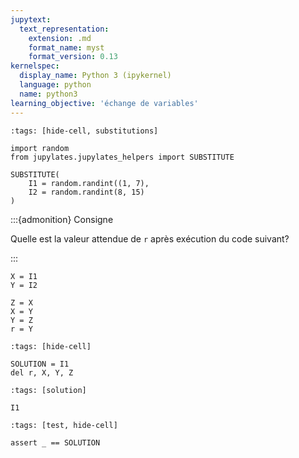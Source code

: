 ```yaml
---
jupytext:
  text_representation:
    extension: .md
    format_name: myst
    format_version: 0.13
kernelspec:
  display_name: Python 3 (ipykernel)
  language: python
  name: python3
learning_objective: 'échange de variables'
---
```


```{code-cell} ipython3
:tags: [hide-cell, substitutions]

import random
from jupylates.jupylates_helpers import SUBSTITUTE

SUBSTITUTE(
	I1 = random.randint((1, 7),
	I2 = random.randint(8, 15)
)
```

:::{admonition} Consigne

Quelle est la valeur attendue de `r` après exécution du code suivant?

:::

```{code-cell} ipython3
X = I1
Y = I2

Z = X
X = Y
Y = Z
r = Y
```

```{code-cell} ipython3
:tags: [hide-cell]

SOLUTION = I1
del r, X, Y, Z
```

```{code-cell} ipython3
:tags: [solution]

I1
```

```{code-cell} ipython3
:tags: [test, hide-cell]

assert _ == SOLUTION
```
